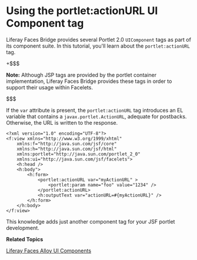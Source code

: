 # Using the portlet:actionURL UI Component tag [](id=using-the-portletactionurl-ui-component)

Liferay Faces Bridge provides several Portlet 2.0 `UIComponent` tags as part of
its component suite. In this tutorial, you'll learn about the
`portlet:actionURL` tag. 

+$$$

 **Note:** Although JSP tags are provided by the portlet container
 implementation, Liferay Faces Bridge provides these tags in order to support
 their usage within Facelets. 

$$$

If the `var` attribute is present, the `portlet:actionURL` tag introduces an EL
variable that contains a `javax.portlet.ActionURL`, adequate for postbacks.
Otherwise, the URL is written to the response. 

    <?xml version="1.0" encoding="UTF-8"?>
    <f:view xmlns="http://www.w3.org/1999/xhtml"
        xmlns:f="http://java.sun.com/jsf/core"
        xmlns:h="http://java.sun.com/jsf/html"
        xmlns:portlet="http://java.sun.com/portlet_2_0"
        xmlns:ui="http://java.sun.com/jsf/facelets">
        <h:head />
        <h:body">
            <h:form>
                <portlet:actionURL var="myActionURL" >
                    <portlet:param name="foo" value="1234" />
                </portlet:actionURL>
                <h:outputText var="actionURL=#{myActionURL}" />
            </h:form>
        </h:body>
    </f:view>

This knowledge adds just another component tag for your JSF portlet development.

**Related Topics**

[Liferay Faces Alloy UI Components](/develop/tutorials/-/knowledge_base/6-2/tutorials/liferay-faces-alloy-ui-components)
